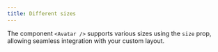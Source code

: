 ```yaml
---
title: Different sizes
---
```


The component `<Avatar />` supports various sizes using the `size` prop, allowing seamless integration with your custom layout.
